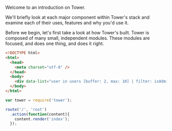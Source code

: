 
Welcome to an introduction on Tower.

We'll briefly look at each major component within Tower's stack and examine each of their uses, features and why you'd use it.

Before we begin, let's first take a look at how Tower's built.
Tower is composed of many small, independent modules. These modules are focused, and does one thing, and does it right.


```html
<!DOCTYPE html>
<html>
  <head>
    <meta charset="utf-8" />
  </head>
  <body>
    <div data-list="user in users [buffer: 2, max: 10] | filter: isAdmin() | sort: alpha(user.firstname)"></div>
  </body>
</html>
```

```js
var tower = require('tower');

route('/', 'root')
  .action(function(content){
    content.render('index');
  });

```
